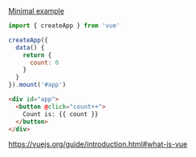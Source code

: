 <a href="https://vuejs.org/guide/introduction.html#what-is-vue" target="_blank">
Minimal example
</a>

```js
import { createApp } from 'vue'

createApp({
  data() {
    return {
      count: 0
    }
  }
}).mount('#app')
```

```html
<div id="app">
  <button @click="count++">
    Count is: {{ count }}
  </button>
</div>
```

<aside class="notes">

https://vuejs.org/guide/introduction.html#what-is-vue

</aside>
